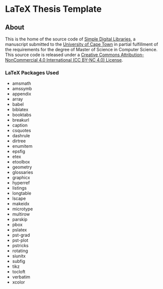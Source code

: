 # LaTeX Thesis Template

## About

This is the home of the source code of [Simple Digital Libraries](http://pubs.cs.uct.ac.za/archive/00000887), a manuscript submitted to the [University of Cape Town](http://www.uct.ac.za) in partial fulfillment of the requirements for the degree of Master of Science in Computer Science. This source code is released under a [Creative Commons Attribution-NonCommercial 4.0 International (CC BY-NC 4.0) License](http://creativecommons.org/licenses/by-nc/4.0).

### LaTeX Packages Used

* amsmath
* amssymb
* appendix
* array
* babel
* biblatex
* booktabs
* breakurl
* caption
* csquotes
* dashrule
* dirtree
* enumitem
* epsfig
* etex
* etoolbox
* geometry
* glossaries
* graphicx
* hyperref
* listings
* longtable
* lscape
* makeidx
* microtype
* multirow
* parskip
* pbox
* pslatex
* pst-grad
* pst-plot
* pstricks
* rotating
* siunitx
* subfig
* tikz
* tocloft
* verbatim
* xcolor
